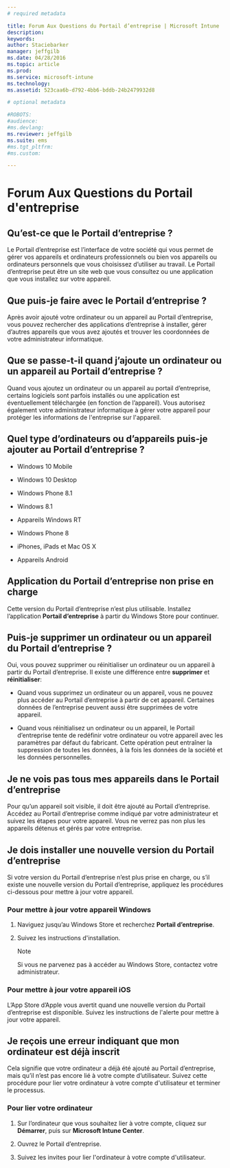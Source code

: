 ```yaml
---
# required metadata

title: Forum Aux Questions du Portail d’entreprise | Microsoft Intune
description:
keywords:
author: Staciebarker
manager: jeffgilb
ms.date: 04/28/2016
ms.topic: article
ms.prod:
ms.service: microsoft-intune
ms.technology:
ms.assetid: 523caa6b-d792-4bb6-bddb-24b2479932d8

# optional metadata

#ROBOTS:
#audience:
#ms.devlang:
ms.reviewer: jeffgilb
ms.suite: ems
#ms.tgt_pltfrm:
#ms.custom:

---
```


# Forum Aux Questions du Portail d'entreprise



## Qu’est-ce que le Portail d’entreprise ?
Le Portail d’entreprise est l’interface de votre société qui vous permet de gérer vos appareils et ordinateurs professionnels ou bien vos appareils ou ordinateurs personnels que vous choisissez d’utiliser au travail.  Le Portail d’entreprise peut être un site web que vous consultez ou une application que vous installez sur votre appareil.

## Que puis-je faire avec le Portail d’entreprise ?
Après avoir ajouté votre ordinateur ou un appareil au Portail d’entreprise, vous pouvez rechercher des applications d’entreprise à installer, gérer d’autres appareils que vous avez ajoutés et trouver les coordonnées de votre administrateur informatique.

## Que se passe-t-il quand j’ajoute un ordinateur ou un appareil au Portail d’entreprise ?
Quand vous ajoutez un ordinateur ou un appareil au portail d’entreprise, certains logiciels sont parfois installés ou une application est éventuellement téléchargée (en fonction de l’appareil).  Vous autorisez également votre administrateur informatique à gérer votre appareil pour protéger les informations de l'entreprise sur l'appareil.  

## Quel type d’ordinateurs ou d’appareils puis-je ajouter au Portail d’entreprise ?

-   Windows 10 Mobile

-   Windows 10 Desktop

-   Windows Phone 8.1

-   Windows 8.1

-   Appareils Windows RT

-   Windows Phone 8

-   iPhones, iPads et Mac OS X

-   Appareils Android

## Application du Portail d’entreprise non prise en charge
Cette version du Portail d’entreprise n’est plus utilisable. Installez l’application **Portail d’entreprise** à partir du Windows Store pour continuer.

## Puis-je supprimer un ordinateur ou un appareil du Portail d’entreprise ?
Oui, vous pouvez supprimer ou réinitialiser un ordinateur ou un appareil à partir du Portail d’entreprise.  Il existe une différence entre **supprimer** et **réinitialiser**:

-   Quand vous supprimez un ordinateur ou un appareil, vous ne pouvez plus accéder au Portail d’entreprise à partir de cet appareil. Certaines données de l’entreprise peuvent aussi être supprimées de votre appareil.

-   Quand vous réinitialisez un ordinateur ou un appareil, le Portail d’entreprise tente de redéfinir votre ordinateur ou votre appareil avec les paramètres par défaut du fabricant.  Cette opération peut entraîner la suppression de toutes les données, à la fois les données de la société et les données personnelles.

## Je ne vois pas tous mes appareils dans le Portail d’entreprise
Pour qu’un appareil soit visible, il doit être ajouté au Portail d’entreprise. Accédez au Portail d’entreprise comme indiqué par votre administrateur et suivez les étapes pour votre appareil. Vous ne verrez pas non plus les appareils détenus et gérés par votre entreprise.

## Je dois installer une nouvelle version du Portail d’entreprise
Si votre version du Portail d’entreprise n’est plus prise en charge, ou s’il existe une nouvelle version du Portail d’entreprise, appliquez les procédures ci-dessous pour mettre à jour votre appareil.

### Pour mettre à jour votre appareil Windows

1.  Naviguez jusqu’au Windows Store et recherchez **Portail d’entreprise**.

2.  Suivez les instructions d'installation.

    > [!NOTE]
    > Si vous ne parvenez pas à accéder au Windows Store, contactez votre administrateur.

### Pour mettre à jour votre appareil iOS

L’App Store d’Apple vous avertit quand une nouvelle version du Portail d’entreprise est disponible. Suivez les instructions de l'alerte pour mettre à jour votre appareil.

## Je reçois une erreur indiquant que mon ordinateur est déjà inscrit
Cela signifie que votre ordinateur a déjà été ajouté au Portail d’entreprise, mais qu’il n’est pas encore lié à votre compte d’utilisateur. Suivez cette procédure pour lier votre ordinateur à votre compte d'utilisateur et terminer le processus.

### Pour lier votre ordinateur

1.  Sur l’ordinateur que vous souhaitez lier à votre compte, cliquez sur **Démarrer**, puis sur **Microsoft Intune Center**.

2.  Ouvrez le Portail d’entreprise.

3.  Suivez les invites pour lier l'ordinateur à votre compte d'utilisateur.




<!--HONumber=May16_HO1-->


